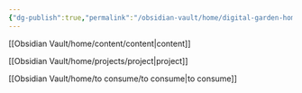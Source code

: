 ```yaml
---
{"dg-publish":true,"permalink":"/obsidian-vault/home/digital-garden-home/","tags":["gardenEntry"],"noteIcon":""}
---
```


[[Obsidian Vault/home/content/content\|content]]

[[Obsidian Vault/home/projects/project\|project]]

[[Obsidian Vault/home/to consume/to consume\|to consume]]







